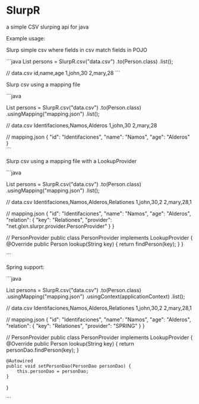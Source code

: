 SlurpR
======

a simple CSV slurping api for java

Example usage:

Slurp simple csv where fields in csv match fields in POJO

´´´java
List<Person> persons = 
                SlurpR.csv("data.csv")
                      .to(Person.class)
                      .list();


// data.csv
id,name,age
1,john,30
2,mary,28
´´´

Slurp csv using a mapping file

´´´java

List<Person> persons =
                SlurpR.csv("data.csv")
                      .to(Person.class)
                      .usingMapping("mapping.json")
                      .list();

// data.csv
Identifaciones,Namos,Alderos
1,john,30
2,mary,28

// mapping.json
{
    "id": "Identifaciones",
    "name": "Namos",
    "age": "Alderos"
}           
´´´

Slurp csv using a mapping file with a LookupProvider

´´´java

List<Person> persons =
                SlurpR.csv("data.csv")
                      .to(Person.class)
                      .usingMapping("mapping.json")
                      .list();

// data.csv
Identifaciones,Namos,Alderos,Relationes
1,john,30,2
2,mary,28,1

// mapping.json
{
    "id": "Identifaciones",
    "name": "Namos",
    "age": "Alderos",
    "relation": {
        "key": "Relationes",
        "provider": "net.glxn.slurpr.provider.PersonProvider"
    }
}

// PersonProvider
public class PersonProvider implements LookupProvider<Person> {
    @Override
    public Person lookup(String key) {
        return findPerson(key);
    }
}
                      
´´´

Spring support:

´´´java

List<Person> persons =
                SlurpR.csv("data.csv")
                      .to(Person.class)
                      .usingMapping("mapping.json")
                      .usingContext(applicationContext)
                      .list();

// data.csv
Identifaciones,Namos,Alderos,Relationes
1,john,30,2
2,mary,28,1

// mapping.json
{
    "id": "Identifaciones",
    "name": "Namos",
    "age": "Alderos",
    "relation": {
        "key": "Relationes",
        "provider": "SPRING"
    }
}

// PersonProvider
public class PersonProvider implements LookupProvider<Person> {
    @Override
    public Person lookup(String key) {
        return personDao.findPerson(key);
    }
    
    @Autowired
    public void setPersonDao(PersonDao personDao) {
        this.personDao = personDao;
    }
}
                      
´´´
